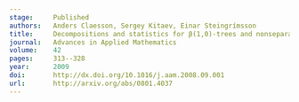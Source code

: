 ```yaml
---
stage:     Published
authors:   Anders Claesson, Sergey Kitaev, Einar Steingrímsson
title:     Decompositions and statistics for β(1,0)-trees and nonseparable permutations
journal:   Advances in Applied Mathematics
volume:    42
pages:     313--328
year:      2009
doi:       http://dx.doi.org/10.1016/j.aam.2008.09.001
url:       http://arxiv.org/abs/0801.4037
---
```

